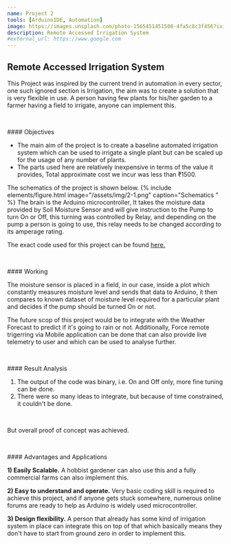 ```yaml
---
name: Project 2
tools: [ArduinoIDE, Automation]
image: https://images.unsplash.com/photo-1565451451500-4fa5c8c3f456?ixid=MXwxMjA3fDB8MHxwaG90by1wYWdlfHx8fGVufDB8fHw%3D&ixlib=rb-1.2.1&auto=format&fit=crop&w=817&q=80
description: Remote Accessed Irrigation System
#external_url: https://www.google.com
---
```



<!--
https://youtu.be/ycKPtAkAFgk -> Embed this video!!
-->


## Remote Accessed Irrigation System

<!--
{% include elements/figure.html image="https://images.unsplash.com/photo-1611778030003-b681014615ff?ixid=MXwxMjA3fDB8MHxwaG90by1wYWdlfHx8fGVufDB8fHw%3D&ixlib=rb-1.2.1&auto=format&fit=crop&w=1955&q=30" caption="sample caption" %}
-->

This Project was inspired by the current trend in automation in every sector, one such ignored section is Irrigation, the aim was to create a solution that is very flexible in use. A person having few plants for his/her garden to a farmer having a field to irrigate, anyone can implement this.

<p>&nbsp;</p>
#### Objectives

- The main aim of the project is to create a baseline automated irrigation system which can be used to irrigate a single plant but can be scaled up for the usage of any number of plants.
- The parts used here are relatively inexpensive in terms of the value it provides, Total approximate cost we incur was less than ₹1500.

The schematics of the project is shown below.
{% include elements/figure.html image="/assets/img/2-1.png" caption="Schematics
" %}
The brain is the Arduino microcontroller, It takes the moisture data provided by Soil Moisture Sensor and will give instruction to the Pump to turn On or Off, this turning was controlled by Relay, and depending on the pump a person is going to use, this relay needs to be changed according to its amperage rating.

The exact code used for this project can be found [here.](https://github.com/yashraw/Codes/blob/main/Remote%20Irrigation.ino) <br>

<p>&nbsp;</p>
#### Working

The moisture sensor is placed in a field, in our case, inside a plot which constantly measures moisture level and sends that data to Arduino, it then compares to known dataset of moisture level required for a particular plant and decides if the pump should be turned On or not.

The future scop of this project would be to integrate with the Weather Forecast to predict if it's going to rain or not. Additionally, Force remote trigerring via Mobile application can be done that can also provide live telemetry to user and which can be used to analyse further.



<p>&nbsp;</p>
#### Result Analysis

1. The output of the code was binary, i.e. On and Off only, more fine tuning can be done.
2. There were so many ideas to integrate, but because of time constrained, it couldn't be done.
<br>

But overall proof of concept was achieved.


<p>&nbsp;</p>
#### Advantages and Applications

**1) Easily Scalable.** A hobbist gardener can also use this and a fully commercial farms can also implement this.

**2) Easy to understand and operate.** Very basic coding skill is required to achieve this project, and if anyone gets stuck somewhere, numerous online forums are ready to help as Arduino is widely used microcontroller.

**3) Design flexibility.**  A person that already has some kind of irrigation system in place can integrate this on top of that which basically means they don't have to start from ground zero in order to implement this.

<!--
{% include elements/video.html id="" %}
-->